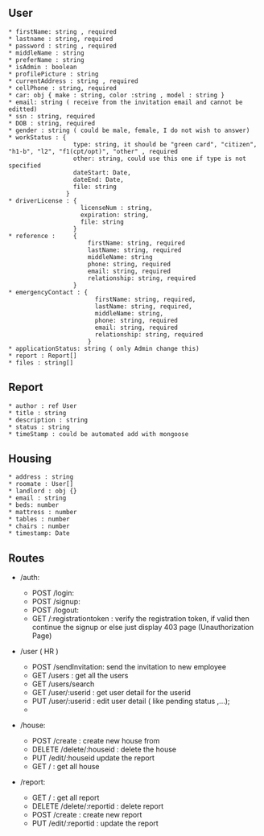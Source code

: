 ## User
    * firstName: string , required
    * lastname : string, required
    * password : string , required
    * middleName : string
    * preferName : string
    * isAdmin : boolean
    * profilePicture : string
    * currentAddress : string , required
    * cellPhone : string, required
    * car: obj { make : string, color :string , model : string }
    * email: string ( receive from the invitation email and cannot be editted)
    * ssn : string, required
    * DOB : string, required
    * gender : string ( could be male, female, I do not wish to answer)
    * workStatus : {
                      type: string, it should be "green card", "citizen", "h1-b", "l2", "f1(cpt/opt)", "other" , required
                      other: string, could use this one if type is not specified
                      dateStart: Date,
                      dateEnd: Date,
                      file: string
                    }
    * driverLicense : {
                        licenseNum : string,
                        expiration: string,
                        file: string 
                      }
    * reference :     {
                          firstName: string, required
                          lastName: string, required
                          middleName: string
                          phone: string, required
                          email: string, required
                          relationship: string, required
                      }
    * emergencyContact : {
                            firstName: string, required,
                            lastName: string, required,
                            middleName: string,
                            phone: string, required
                            email: string, required
                            relationship: string, required
                          }
    * applicationStatus: string ( only Admin change this)
    * report : Report[]
    * files : string[]
## Report
    * author : ref User
    * title : string
    * description : string
    * status : string
    * timeStamp : could be automated add with mongoose

## Housing
    * address : string
    * roomate : User[]
    * landlord : obj {}
    * email : string
    * beds: number
    * mattress : number
    * tables : number
    * chairs : number
    * timestamp: Date


## Routes

* /auth:
  * POST /login: 
  * POST /signup:
  * POST /logout:
  * GET /:registrationtoken : verify the registration token, if valid then continue the signup or else just display 403 page (Unauthorization Page)
* /user ( HR )
  * POST /sendInvitation: send the invitation to new employee
  * GET /users : get all the users
  * GET /users/search 
  * GET /user/:userid : get user detail for the userid
  * PUT /user/:userid : edit user detail ( like pending status ,...);
  * 
* /house:
  * POST /create : create new house from
  * DELETE /delete/:houseid : delete the house
  * PUT /edit/:houseid update the report
  * GET / : get all house

* /report:
  * GET / : get all report
  * DELETE /delete/:reportid : delete report
  * POST /create : create new report
  * PUT /edit/:reportid : update the report